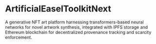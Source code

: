 # ArtificialEaselToolkitNext
A generative NFT art platform harnessing transformers-based neural networks for novel artwork synthesis, integrated with IPFS storage and Ethereum blockchain for decentralized provenance tracking and scarcity enforcement.
